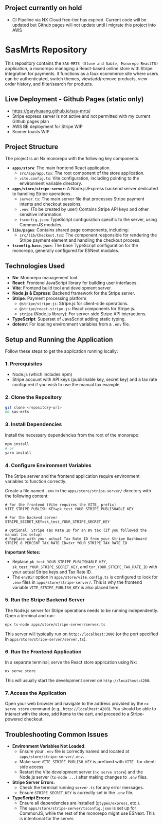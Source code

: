 ## Project currently on hold
- CI Pipeline via NX Cloud free-tier has expired. Current code will be updated but Github pages will not update until i migrate this project into AWS


# SasMrts Repository

This repository contains the `SAS-MRTS (Stone and Sable, Monorepo ReactTS)` application, a monorepo managing a React-based online store with Stripe integration for payments. It functions as a faux ecommerce site where users can be authenticated, switch themes, view/add/remove products, view order history, and filter/search for products. 

## Live Deployment - Github Pages (static only)
- https://garyhuaang.github.io/sas-mrts/
- Stripe express server is not active and not permitted with my current Github pages plan
- AWS BE deployment for Stripe WIP
- Sonner toasts WIP

## Project Structure

The project is an Nx monorepo with the following key components:

- **`apps/store`**: The main frontend React application.
  - `src/app/app.tsx`: The root component of the store application.
  - `vite.config.ts`: Vite configuration, including pointing to the environment variable directory.
- **`apps/store/stripe-server`**: A Node.js/Express backend server dedicated to handling Stripe operations.
  - `server.ts`: The main server file that processes Stripe payment intents and checkout sessions.
  - `.env`: (To be created by user) Contains Stripe API keys and other sensitive information.
  - `tsconfig.json`: TypeScript configuration specific to the server, using CommonJS modules.
- **`libs/pages`**: Contains shared page components, including:
  - `src/lib/Checkout.tsx`: The component responsible for rendering the Stripe payment element and handling the checkout process.
- **`tsconfig.base.json`**: The base TypeScript configuration for the monorepo, generally configured for ESNext modules.

## Technologies Used

- **Nx**: Monorepo management tool.
- **React**: Frontend JavaScript library for building user interfaces.
- **Vite**: Frontend build tool and development server.
- **Node.js & Express**: Backend framework for the Stripe server.
- **Stripe**: Payment processing platform.
  - `@stripe/stripe-js`: Stripe.js for client-side operations.
  - `@stripe/react-stripe-js`: React components for Stripe.js.
  - `stripe` (Node.js library): For server-side Stripe API interactions.
- **TypeScript**: Superset of JavaScript adding static typing.
- **dotenv**: For loading environment variables from a `.env` file.

## Setup and Running the Application

Follow these steps to get the application running locally:

### 1. Prerequisites

- Node.js (which includes npm)
- Stripe account with API keys (publishable key, secret key) and a tax rate configured if you wish to use the manual tax example.

### 2. Clone the Repository

```bash
git clone <repository-url>
cd sas-mrts
```

### 3. Install Dependencies

Install the necessary dependencies from the root of the monorepo:

```bash
npm install
# or
yarn install
```

### 4. Configure Environment Variables

The Stripe server and the frontend application require environment variables to function correctly.

Create a file named `.env` in the `apps/store/stripe-server/` directory with the following content:

```env
# For the frontend (Vite requires the VITE_ prefix)
VITE_STRIPE_PUBLISH_KEY=pk_test_YOUR_STRIPE_PUBLISHABLE_KEY

# For the backend server
STRIPE_SECRET_KEY=sk_test_YOUR_STRIPE_SECRET_KEY

# Optional: Stripe Tax Rate ID for an 8% tax (if you followed the manual tax setup)
# Replace with your actual Tax Rate ID from your Stripe Dashboard
STRIPE_8_PERCENT_TAX_RATE_ID=txr_YOUR_STRIPE_TAX_RATE_ID
```

**Important Notes:**

- Replace `pk_test_YOUR_STRIPE_PUBLISHABLE_KEY`, `sk_test_YOUR_STRIPE_SECRET_KEY`, and `txr_YOUR_STRIPE_TAX_RATE_ID` with your actual Stripe keys and Tax Rate ID.
- The `envDir` option in `apps/store/vite.config.ts` is configured to look for `.env` files in `apps/store/stripe-server/`. This is why the frontend variable `VITE_STRIPE_PUBLISH_KEY` is also placed here.

### 5. Run the Stripe Backend Server

The Node.js server for Stripe operations needs to be running independently. Open a terminal and run:

```bash
npx ts-node apps/store/stripe-server/server.ts
```

This server will typically run on `http://localhost:3000` (or the port specified in `apps/store/stripe-server/server.ts`).

### 6. Run the Frontend Application

In a separate terminal, serve the React store application using Nx:

```bash
nx serve store
```

This will usually start the development server on `http://localhost:4200`.

### 7. Access the Application

Open your web browser and navigate to the address provided by the `nx serve store` command (e.g., `http://localhost:4200`). You should be able to interact with the store, add items to the cart, and proceed to a Stripe-powered checkout.

## Troubleshooting Common Issues

- **Environment Variables Not Loaded:**
  - Ensure your `.env` file is correctly named and located at `apps/store/stripe-server/.env`.
  - Make sure `VITE_STRIPE_PUBLISH_KEY` is prefixed with `VITE_` for client-side access.
  - Restart the Vite development server (`nx serve store`) and the Node.js server (`ts-node ...`) after making changes to `.env` files.
- **Stripe Server Errors:**
  - Check the terminal running `server.ts` for any error messages.
  - Ensure `STRIPE_SECRET_KEY` is correctly set in the `.env` file.
- **TypeScript Errors:**
  - Ensure all dependencies are installed (`@types/express`, etc.).
  - The `apps/store/stripe-server/tsconfig.json` is set up for CommonJS, while the rest of the monorepo might use ESNext. This is intentional for the server.
